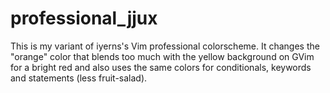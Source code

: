 # professional_jjux
This is my variant of iyerns's Vim professional colorscheme. It changes the "orange" color that blends too much with the yellow background on GVim for a bright red and also uses the same colors for conditionals, keywords and statements (less fruit-salad).
